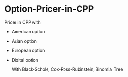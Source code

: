 # Option-Pricer-in-CPP

Pricer in CPP with

- American option
- Asian option
- European option
- Digital option

  With Black-Schole, Cox-Ross-Rubinstein, Binomial Tree
